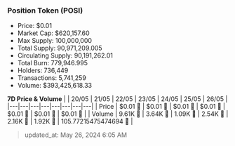 
  ### Position Token (POSI)
  - Price: $0.01
  - Market Cap: $620,157.60
  - Max Supply: 100,000,000
  - Total Supply: 90,971,209.005
  - Circulating Supply: 90,191,262.01
  - Total Burn: 779,946.995
  - Holders: 736,449
  - Transactions: 5,741,259
  - Volume: $393,425,618.33

  **7D Price & Volume**
  | | 20&#x2F;05 | 21&#x2F;05 | 22&#x2F;05 | 23&#x2F;05 | 24&#x2F;05 | 25&#x2F;05 | 26&#x2F;05 |
  |---|---|---|---|---|---|---|---|
  | Price | $0.01 🔻 | $0.01 🔻 | $0.01 🔻 | $0.01 🔻 | $0.01 🔻 | $0.01 🚀 | $0.01 🚀 |
  | Volume | 9.61K 🚀 | 3.64K 🔻 | 1.09K 🔻 | 2.54K 🚀 | 2.16K 🔻 | 1.92K 🔻 | 105.77215475474694 🔻 |

  > updated_at: May 26, 2024 6:05 AM
